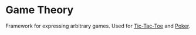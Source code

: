 
Game Theory
===========

Framework for expressing arbitrary games.  Used for [Tic-Tac-Toe](TicTacToe.md) and [Poker](Poker.md).
